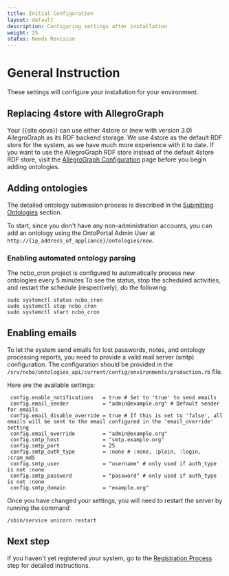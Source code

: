 ```yaml
---
title: Initial Configuration
layout: default
description: Configuring settings after installation
weight: 25
status: Needs Revision
---
```


# General Instruction

These settings will configure your installation for your environment.

## Replacing 4store with AllegroGraph

Your {{site.opva}} can use either 4store or (new with version 3.0) AllegroGraph 
as its RDF backend storage. 
We use 4store as the default RDF store for the system, as we have much more experience with it to date. If you want to use the AllegroGraph RDF store
instead of the default 4store RDF store,
visit the <a href="../allegrograph_configuration">AllegroGraph Configuration</a>
page before you begin adding ontologies.

## Adding ontologies

The detailed ontology submission process is described in the <a href="../../ontologies/submitting_ontologies">Submitting Ontologies</a> section.

To start, since you don't have any non-administration accounts, you can add an ontology using the OntoPortal Admin User at `http://{ip_address_of_appliance}/ontologies/new`.

### Enabling automated ontology parsing

The ncbo_cron project is configured to automatically process new ontologies every 5 minutes To see the status, stop the scheduled activities, and restart the schedule (respectively), do the following:

```
sudo systemctl status ncbo_cron
sudo systemctl stop ncbo_cron
sudo systemctl start ncbo_cron
```

## Enabling emails

To let the system send emails for lost passwords, notes, and ontology processing reports, 
you need to provide a valid mail server (smtp) configuration. 
The configuration should be provided in the `/srv/ncbo/ontologies_api/current/config/environments/production.rb` file.

Here are the available settings:

```
 config.enable_notifications   = true # Set to 'true' to send emails
 config.email_sender           = "admin@example.org" # Default sender for emails
 config.email_disable_override = true # If this is set to 'false', all emails will be sent to the email configured in the 'email_override' setting
 config.email_override         = "admin@example.org"
 config.smtp_host              = "smtp.example.org"
 config.smtp_port              = 25
 config.smtp_auth_type         = :none # :none, :plain, :login, :cram_md5
 config.smtp_user              = "username" # only used if auth_type is not :none
 config.smtp_password          = "password" # only used if auth_type is not :none
 config.smtp_domain            = "example.org"
```

Once you have changed your settings, you will need to restart the server 
by running the command 
```
/sbin/service unicorn restart
```

## Next step

If you haven't yet registered your system, 
go to the <a href="../registration">Registration Process</a> step 
for detailed instructions.
